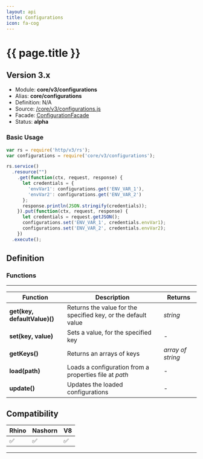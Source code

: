```yaml
---
layout: api
title: Configurations
icon: fa-cog
---
```


{{ page.title }}
===

Version 3.x
---

- Module: **core/v3/configurations**
- Alias: **core/configurations**
- Definition: N/A
- Source: [/core/v3/configurations.js](https://github.com/dirigiblelabs/api-v3-core/blob/master/core/v3/configurations.js)
- Facade: [ConfigurationFacade](https://github.com/eclipse/dirigible/blob/master/modules/commons-config/src/main/java/org/eclipse/dirigible/commons/config/Configuration.java)
- Status: **alpha**

### Basic Usage

```javascript
var rs = require('http/v3/rs');
var configurations = require('core/v3/configurations');

rs.service()
  .resource("")
    .get(function(ctx, request, response) {
      let credentials = {
        'envVar1': configurations.get('ENV_VAR_1'),
        'envVar2': configurations.get('ENV_VAR_2')
      };
      response.println(JSON.stringify(credentials));
    }).put(function(ctx, request, response) {
      let credentials = request.getJSON();
      configurations.set('ENV_VAR_1', credentials.envVar1);
      configurations.set('ENV_VAR_2', credentials.envVar2);
    })
  .execute();

```



Definition
---

### Functions

---

Function     | Description | Returns
------------ | ----------- | --------
**get(key, defaultValue)()** | Returns the value for the specified key, or the default value | *string*
**set(key, value)** | Sets a value, for the specified key | *-*
**getKeys()** | Returns an arrays of keys | *array of string*
**load(path)** | Loads a configuration from a properties file at *path* | *-* 
**update()** | Updates the loaded configurations | *-*


Compatibility
---

Rhino | Nashorn | V8
----- | ------- | --------
 ✅  | ✅  | ✅

---
